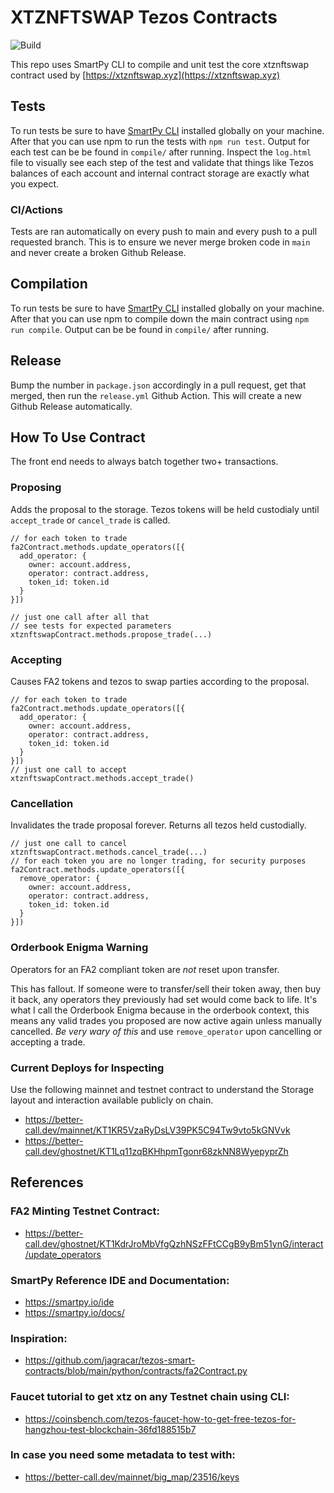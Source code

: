 # XTZNFTSWAP Tezos Contracts

![Build](https://github.com/johnnyshankman/xtznftswap-contracts/actions/workflows/build.yml/badge.svg)

This repo uses SmartPy CLI to compile and unit test the core xtznftswap contract used by [https://xtznftswap.xyz](https://xtznftswap.xyz)

## Tests

To run tests be sure to have [SmartPy CLI](https://smartpy.io/docs/cli/) installed globally on your machine. After that you can use npm to run the tests with `npm run test`. Output for each test can be be found in `compile/` after running. Inspect the `log.html` file to visually see each step of the test and validate that things like Tezos balances of each account and internal contract storage are exactly what you expect.

### CI/Actions

Tests are ran automatically on every push to main and every push to a pull requested branch. This is to ensure we never merge broken code in `main` and never create a broken Github Release.

## Compilation

To run tests be sure to have [SmartPy CLI](https://smartpy.io/docs/cli/) installed globally on your machine. After that you can use npm to compile down the main contract using `npm run compile`. Output can be be found in `compile/` after running.

## Release

Bump the number in `package.json` accordingly in a pull request, get that merged, then run the `release.yml` Github Action. This will create a new Github Release automatically.

## How To Use Contract

The front end needs to always batch together two+ transactions.

### Proposing

Adds the proposal to the storage. Tezos tokens will be held custodialy until `accept_trade` or `cancel_trade` is called.

```
// for each token to trade
fa2Contract.methods.update_operators([{
  add_operator: {
    owner: account.address,
    operator: contract.address,
    token_id: token.id
  }
}])

// just one call after all that
// see tests for expected parameters
xtznftswapContract.methods.propose_trade(...)
```

### Accepting

Causes FA2 tokens and tezos to swap parties according to the proposal.

```
// for each token to trade
fa2Contract.methods.update_operators([{
  add_operator: {
    owner: account.address,
    operator: contract.address,
    token_id: token.id
  }
}])
// just one call to accept
xtznftswapContract.methods.accept_trade()
```

### Cancellation

Invalidates the trade proposal forever. Returns all tezos held custodially.

```
// just one call to cancel
xtznftswapContract.methods.cancel_trade(...)
// for each token you are no longer trading, for security purposes
fa2Contract.methods.update_operators([{
  remove_operator: {
    owner: account.address,
    operator: contract.address,
    token_id: token.id
  }
}])
```

### Orderbook Enigma Warning

Operators for an FA2 compliant token are *not* reset upon transfer.

This has fallout. If someone were to transfer/sell their token away, then buy it back, any operators they previously had set would come back to life. It's what I call the Orderbook Enigma because in the orderbook context, this means any valid trades you proposed are now active again unless manually cancelled. *Be very wary of this* and use `remove_operator` upon cancelling or accepting a trade.

### Current Deploys for Inspecting

Use the following mainnet and testnet contract to understand the Storage layout and interaction available publicly on chain.

* https://better-call.dev/mainnet/KT1KR5VzaRyDsLV39PK5C94Tw9vto5kGNVvk
* https://better-call.dev/ghostnet/KT1Lq11zqBKHhpmTgonr68zkNN8WyepyprZh


## References

### FA2 Minting Testnet Contract:
* https://better-call.dev/ghostnet/KT1KdrJroMbVfgQzhNSzFFtCCgB9yBm51ynG/interact/update_operators

### SmartPy Reference IDE and Documentation:
* https://smartpy.io/ide
* https://smartpy.io/docs/

### Inspiration:
* https://github.com/jagracar/tezos-smart-contracts/blob/main/python/contracts/fa2Contract.py

### Faucet tutorial to get xtz on any Testnet chain using CLI:
* https://coinsbench.com/tezos-faucet-how-to-get-free-tezos-for-hangzhou-test-blockchain-36fd188515b7

### In case you need some metadata to test with:
* https://better-call.dev/mainnet/big_map/23516/keys

